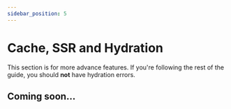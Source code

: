 ```yaml
---
sidebar_position: 5
---
```


# Cache, SSR and Hydration

This section is for more advance features. If you're following the rest of the guide, you should **not** have hydration errors.

## Coming soon...